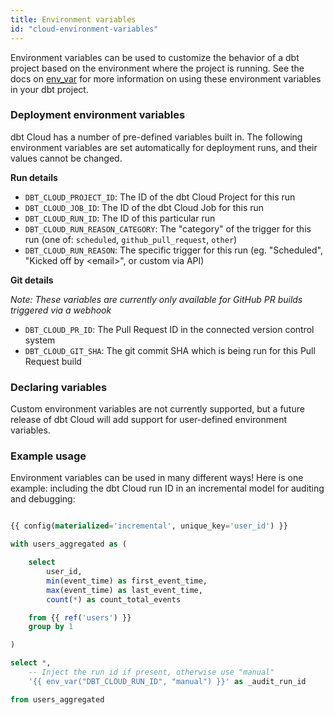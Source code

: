 ```yaml
---
title: Environment variables
id: "cloud-environment-variables"
---
```


Environment variables can be used to customize the behavior of a dbt project
based on the environment where the project is running. See the docs on
[env_var](dbt-jinja-functions/env_var) for more information on using these
environment variables in your dbt project.

### Deployment environment variables

dbt Cloud has a number of pre-defined variables built in. The following
environment variables are set automatically for deployment runs, and their
values cannot be changed.

**Run details**
- `DBT_CLOUD_PROJECT_ID`: The ID of the dbt Cloud Project for this run
- `DBT_CLOUD_JOB_ID`: The ID of the dbt Cloud Job for this run
- `DBT_CLOUD_RUN_ID`: The ID of this particular run
- `DBT_CLOUD_RUN_REASON_CATEGORY`: The "category" of the trigger for this run (one of: `scheduled`, `github_pull_request`, `other`)
- `DBT_CLOUD_RUN_REASON`: The specific trigger for this run (eg. "Scheduled", "Kicked off by &lt;email&gt;", or custom via API)

**Git details**

_Note: These variables are currently only available for GitHub
PR builds triggered via a webhook_

- `DBT_CLOUD_PR_ID`: The Pull Request ID in the connected version control system
- `DBT_CLOUD_GIT_SHA`: The git commit SHA which is being run for this Pull Request build

### Declaring variables

Custom environment variables are not currently supported, but a future release
of dbt Cloud will add support for user-defined environment variables.

### Example usage

Environment variables can be used in many different ways! Here is one example:
including the dbt Cloud run ID in an incremental model for auditing and
debugging:

```sql

{{ config(materialized='incremental', unique_key='user_id') }}

with users_aggregated as (

    select
        user_id,
        min(event_time) as first_event_time,
        max(event_time) as last_event_time,
        count(*) as count_total_events

    from {{ ref('users') }}
    group by 1

)

select *,
    -- Inject the run id if present, otherwise use "manual"
    '{{ env_var("DBT_CLOUD_RUN_ID", "manual") }}' as _audit_run_id

from users_aggregated
```
